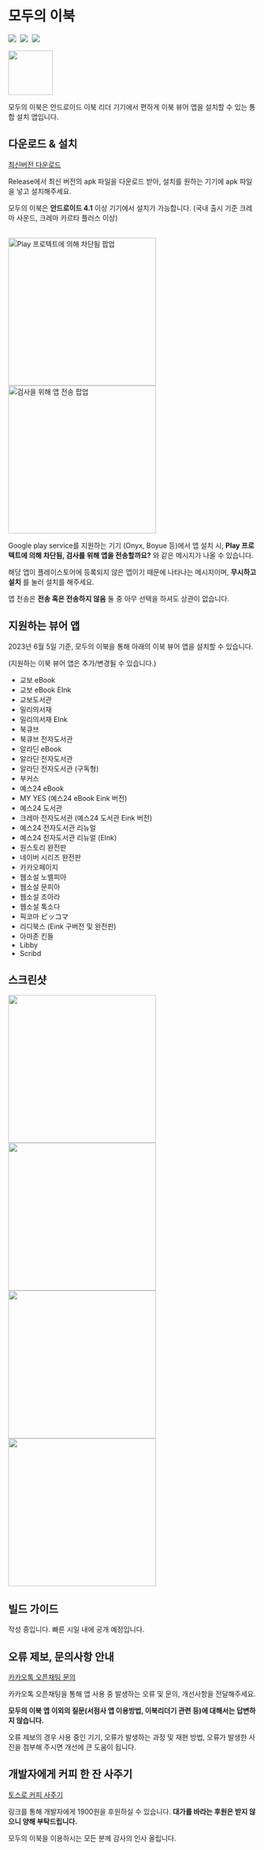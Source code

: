 # 모두의 이북
<img src="https://img.shields.io/badge/4.1 ~-3DDB85?style=flat&logo=Android&logoColor=white"> &nbsp;<a href="https://github.com/nerious2/SEM/releases/latest"><img src="https://img.shields.io/github/downloads/nerious2/SEM/latest/total"></a> &nbsp;<a href="https://github.com/nerious2/SEM/blob/main/LICENSE"><img src="https://img.shields.io/github/license/nerious2/SEM"></a>

<img width="90" src="https://github.com/nerious2/SEM/assets/19905566/083744c8-8cab-4cd2-8f89-8f65584d043c">

모두의 이북은 안드로이드 이북 리더 기기에서 편하게 이북 뷰어 앱을 설치할 수 있는 통합 설치 앱입니다.
&nbsp;
## 다운로드 & 설치

<a href="https://github.com/nerious2/SEM/releases/latest">최신버전 다운로드</a>

Release에서 최신 버전의 apk 파일을 다운로드 받아, 설치를 원하는 기기에 apk 파일을 넣고 설치해주세요.

모두의 이북은 <b>안드로이드 4.1</b> 이상 기기에서 설치가 가능합니다. (국내 출시 기준 크레마 사운드, 크레마 카르타 플러스 이상)

<br>
<div>
  <img width="300" alt="Play 프로텍트에 의해 차단됨 팝업" src="https://github.com/nerious2/SEM/assets/19905566/f287b01c-f037-4e9f-ad09-155d29e9ff7a">
  <img width="300" alt="검사을 위해 앱 전송 팝업" src="https://github.com/nerious2/SEM/assets/19905566/ef12ffd7-55cd-4751-8998-fc43198a2645">
</div>

Google play service를 지원하는 기기 (Onyx, Boyue 등)에서 앱 설치 시, <b>Play 프로텍트에 의해 차단됨, 검사를 위해 앱을 전송할까요?</b> 와 같은 메시지가 나올 수 있습니다.

해당 앱이 플레이스토어에 등록되지 않은 앱이기 때문에 나타나는 메시지이며, <b>무시하고 설치</b> 를 눌러 설치를 해주세요.

앱 전송은 <b>전송 혹은 전송하지 않음</b> 둘 중 아무 선택을 하셔도 상관이 없습니다.



## 지원하는 뷰어 앱
2023년 6월 5일 기준, 모두의 이북을 통해 아래의 이북 뷰어 앱을 설치할 수 있습니다.

(지원하는 이북 뷰어 앱은 추가/변경될 수 있습니다.)

- 교보 eBook
- 교보 eBook EInk
- 교보도서관
- 밀리의서재
- 밀리의서재 EInk
- 북큐브
- 북큐브 전자도서관
- 알라딘 eBook
- 알라딘 전자도서관
- 알라딘 전자도서관 (구독형)
- 부커스
- 예스24 eBook
- MY YES (예스24 eBook Eink 버전)
- 예스24 도서관
- 크레마 전자도서관 (예스24 도서관 Eink 버전)
- 예스24 전자도서관 리뉴얼
- 예스24 전자도서관 리뉴얼 (EInk)
- 원스토리 완전판
- 네이버 시리즈 완전판
- 카카오페이지
- 웹소설 노벨피아
- 웹소설 문피아
- 웹소설 조아라
- 웹소설 톡소다
- 픽코마 ピッコマ
- 리디북스 (Eink 구버전 및 완전판)
- 아마존 킨들
- Libby
- Scribd

## 스크린샷
<div>
  <img width="300" src="https://github.com/nerious2/SEM/assets/19905566/049df8c3-fc96-4b43-9208-c1ac455f241f">
  <img width="300" src="https://github.com/nerious2/SEM/assets/19905566/36bf7306-262e-468d-8790-a6693d2b03b2">
</div>
<div>
  <img width="300" src="https://github.com/nerious2/SEM/assets/19905566/914a8cbc-e4aa-48fc-8b6f-df2267b0c1ec">
  <img width="300" src="https://github.com/nerious2/SEM/assets/19905566/e9a7ef7f-ff4d-4942-abc3-fd8c4d48f32c">
</div>

## 빌드 가이드
작성 중입니다. 빠른 시일 내에 공개 예정입니다.

## 오류 제보, 문의사항 안내
[카카오톡 오픈채팅 문의](https://open.kakao.com/o/sS5IGSff)

카카오톡 오픈채팅을 통해 앱 사용 중 발생하는 오류 및 문의, 개선사항을 전달해주세요.

<b>모두의 이북 앱 이외의 질문(서점사 앱 이용방법, 이북리더기 관련 등)에 대해서는 답변하지 않습니다.</b>

오류 제보의 경우 사용 중인 기기, 오류가 발생하는 과정 및 재현 방법, 오류가 발생한 사진을 첨부해 주시면 개선에 큰 도움이 됩니다.



## 개발자에게 커피 한 잔 사주기

[토스로 커피 사주기](https://toss.me/nerious2/1900)

링크를 통해 개발자에게 1900원을 후원하실 수 있습니다. <b>대가를 바라는 후원은 받지 않으니 양해 부탁드립니다.</b>

모두의 이북을 이용하시는 모든 분께 감사의 인사 올립니다.
